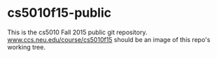 # cs5010f15-public

This is the cs5010 Fall 2015 public git repository.
www.ccs.neu.edu/course/cs5010f15 should be an image of this repo's working tree.

